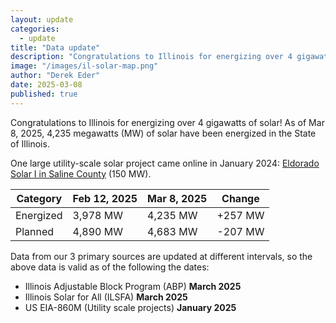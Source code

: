 ```yaml
---
layout: update
categories:
  - update
title: "Data update"
description: "Congratulations to Illinois for energizing over 4 gigawatts of solar! As of Mar 8, 2025, 4,235 megawatts (MW) of solar have been energized in the State of Illinois. One large utility-scale solar project came online in January 2024: Eldorado Solar I in Saline County (150 MW)."
image: "/images/il-solar-map.png"
author: "Derek Eder"
date: 2025-03-08
published: true
---
```


Congratulations to Illinois for energizing over 4 gigawatts of solar! As of Mar 8, 2025, 4,235 megawatts (MW) of solar have been energized in the State of Illinois. 

One large utility-scale solar project came online in January 2024: [Eldorado Solar I in Saline County](https://www.solsystems.com/landowners/eldorado-solar-project/) (150 MW).

<table class='table'>
  <thead>
    <tr>
      <th>Category</th>
      <th>Feb 12, 2025</th>
      <th>Mar 8, 2025</th>
      <th>Change</th>
    </tr>
  </thead>
  <tbody>
    <tr>
      <td>Energized</td>
      <td>3,978 MW</td>
      <td>4,235 MW</td>
      <td>+257 MW</td>
    </tr>
    <tr>
      <td>Planned</td>
      <td>4,890 MW</td>
      <td>4,683 MW</td>
      <td>-207 MW</td>
    </tr>
  </tbody>
</table>

Data from our 3 primary sources are updated at different intervals, so the above data is valid as of the following the dates:

* Illinois Adjustable Block Program (ABP) **March 2025**
* Illinois Solar for All (ILSFA) **March 2025**
* US EIA-860M (Utility scale projects) **January 2025**